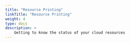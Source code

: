 ```yaml
---
title: "Resource Printing"
linkTitle: "Resource Printing"
weight: 4
type: docs
description: >
    Getting to know the status of your cloud resources
---
```


